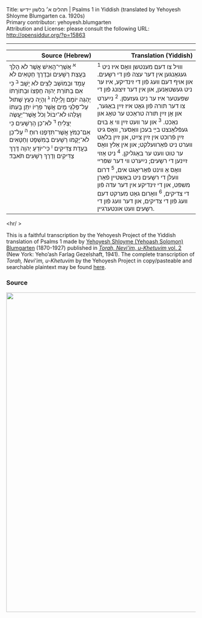 <html>
<head></head>
<body>
Title: תהלים א׳ בלשון ײִדיש | Psalms 1 in Yiddish (translated by Yehoyesh Shloyme Blumgarten ca. 1920s)<br />
Primary contributor: yehoyesh.blumgarten<br />
Attribution and License: please consult the following URL: <a href="http://opensiddur.org/?p=15863">http://opensiddur.org/?p=15863</a>
<p />
<hr />

<table  class="copyright" style="margin-left: auto;margin-right: auto;" class="draggable">
<thead><tr><th id="x" style="text-align: right;">Source (Hebrew)</th><th style="text-align: right;">Translation (Yiddish)</th></tr></thead>
<tbody>
<tr><td style="vertical-align:top;" width="46%">
<div class="liturgy"><span lang="he">
<sup>א</sup>&nbsp;אַשְׁרֵי־הָאִישׁ אֲשֶׁר לֹא הָלַךְ בַּעֲצַת רְשָׁעִים וּבְדֶרֶךְ חַטָּאִים לֹא עָמָד וּבְמוֹשַׁב לֵצִים לֹא יָשָׁב׃ <sup>ב</sup>&nbsp;כִּי אִם בְּתוֹרַת יְהוָה חֶפְצוֹ וּבְתוֹרָתוֹ יֶהְגֶּה יוֹמָם וָלָיְלָה׃ <sup>ג</sup>&nbsp;וְהָיָה כְּעֵץ שָׁתוּל עַל־פַּלְגֵי מָיִם אֲשֶׁר פִּרְיוֹ יִתֵּן בְּעִתּוֹ וְעָלֵהוּ לֹא־יִבּוֹל וְכֹל אֲשֶׁר־יַעֲשֶׂה יַצְלִיחַ׃ <sup>ד</sup>&nbsp;לֹא־כֵן הָרְשָׁעִים כִּי אִם־כַּמֹּץ אֲ&#x200d;שֶׁר־תִּדְּפֶנּוּ רוּחַ׃ <sup>ה</sup>&nbsp;עַל־כֵּן לֹא־יָקֻמוּ רְשָׁעִים בַּמִּשְׁפָּט וְחַטָּאִים בַּעֲדַת צַדִּיקִים׃ <sup>ו</sup>&nbsp;כִּי־יוֹדֵעַ יְהוָה דֶּרֶךְ צַדִּיקִים וְדֶרֶךְ רְשָׁעִים תֹּאבֵד׃
</span></div></td>

<td style="vertical-align:top;" width="53%">
<div class="yiddish"><span lang="he">
<sup>1</sup>&nbsp;װױל צו דעם מענטשן װאָס איז ניט געגאַנגען אין דער עצה פֿון די רשָעים. 
און אױף דעם װעג פֿון די זינדיקע, 
איז ער ניט געשטאַנען, 
און אין דער זיצונג פֿון די שפּעטער
איז ער ניט געזעסן. 
<sup>2</sup>&nbsp;נײַערט צו דער תּורה פֿון גאָט איז זײַן באַגער, 
און אָן זײַן תּורה טראַכט ער טאָג און נאַכט. 
<sup>3</sup>&nbsp;און ער װעט זײַן װי אַ בױם געפֿלאַנצט בײַ בעכן װאַסער, 
װאָס גיט זײַן פֿרוכט אין זײַן צײַט, און זײַן בלאַט װערט ניט פֿאַרװעלקט;
און אין אַלץ װאָס ער טוט װעט ער באַגליקן. 
<sup>4</sup>&nbsp;ניט אַזױ זײַנען די רשָעים;
נײַערט װי דער שפּרײ װאָס אַ װינט פֿאַריאָגט אים, 
<sup>5</sup>&nbsp;דרום װעלן די רשָעים ניט באַשטײן פֿאַרן משפּט, 
און די זינדיקע אין דער עדה פֿון די צדיקים, 
<sup>6</sup>&nbsp;װאָרום גאָט מערקט דעם װעג פֿון די צדיקים, 
און דער װעג פֿון די רשָעים װעט אונטערגײן.</span></div></td>
</tr>
</tbody></table>

<hr/ >

This is a faithful transcription by the Yehoyesh Project of the Yiddish translation of Psalms 1 made by <a href="http://en.wikipedia.org/wiki/Yehoash_%28Blumgarten%29">Yehoyesh Shloyme (Yehoash Solomon) Blumgarten</a> (1870-1927) published in <em><a href="https://archive.org/details/nybc210565">Torah, Neviʼim, u-Khetuvim</em> vol. 2</a> (New York: Yehoʼash Farlag Gezelshaft, 1941). The complete transcription of <em>Torah, Neviʼim, u-Khetuvim</em> by the Yehoyesh Project in copy/pasteable and searchable plaintext may be found <a href="https://opensiddur.org/keriyat-hatorah/tanakh/yehoyeshs-yiddish-translation-of-the-tanakh/">here</a>.

<h3>Source</h3>

<a href="https://archive.org/stream/torahneviimukhet02yeho#page/991/mode/2up"><img src="https://opensiddur.org/wp-content/uploads/2017/07/Psalms-1-Yehoyesh-771x1024.png" alt="" width="640" height="850" class="alignnone size-large wp-image-15868" /></a>
</body>
</html>